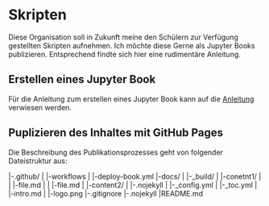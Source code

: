 # Skripten

Diese Organisation soll in Zukunft meine den Schülern zur Verfügung gestellten Skripten aufnehmen. Ich möchte diese Gerne als Jupyter Books publizieren. Entsprechend findte sich hier eine rudimentäre Anleitung.

## Erstellen eines Jupyter Book

Für die Anleitung zum erstellen eines Jupyter Book kann auf die 
[Anleitung](https://jupyterbook.org/en/stable/start/your-first-book.html)
verwiesen werden. 

## Puplizieren des Inhaltes mit GitHub Pages

Die Beschreibung des Publikationsprozesses geht von folgender Dateistruktur aus:

|-.github/
|   |-workflows
|       |-deploy-book.yml
|-docs/
|   |-_build/
|   |-conetnt1/
|   |   |-file.md
|   |   |-file.md
|   |-content2/
|   |-.nojekyll
|   |-_config.yml
|   |-_toc.yml
|   |-intro.md
|   |-logo.png
|-.gitignore
|-.nojekyll
|README.md

